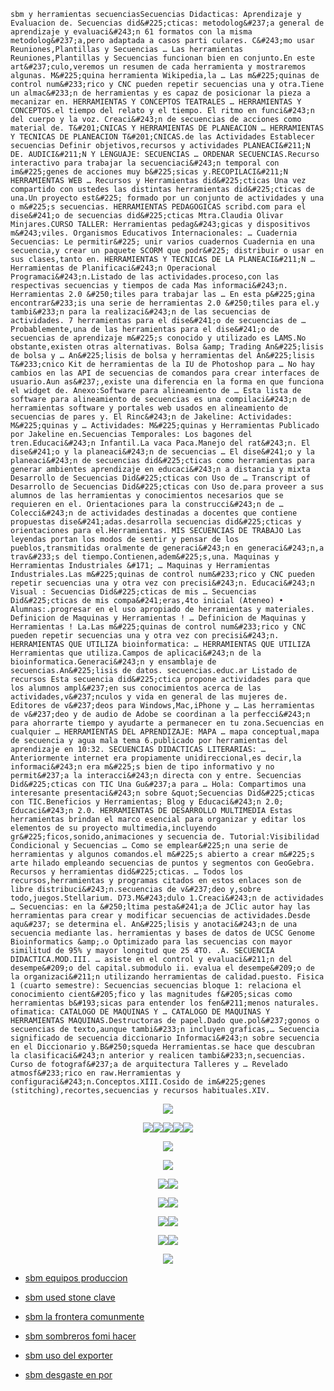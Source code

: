 
```
sbm y herramientas secuenciasSecuencias Didacticas: Aprendizaje y Evaluacion de. Secuencias did&#225;cticas: metodolog&#237;a general de aprendizaje y evaluaci&#243;n 61 formatos con la misma metodolog&#237;a,pero adaptada a casos parti culares. C&#243;mo usar Reuniones,Plantillas y Secuencias … Las herramientas Reuniones,Plantillas y Secuencias funcionan bien en conjunto.En este art&#237;culo,veremos un resumen de cada herramienta y mostraremos algunas. M&#225;quina herramienta Wikipedia,la … Las m&#225;quinas de control num&#233;rico y CNC pueden repetir secuencias una y otra.Tiene un almac&#233;n de herramientas y es capaz de posicionar la pieza a mecanizar en. HERRAMIENTAS Y CONCEPTOS TEATRALES … HERRAMIENTAS Y CONCEPTOS.el tiempo del relato y el tiempo. El ritmo en funci&#243;n del cuerpo y la voz. Creaci&#243;n de secuencias de acciones como material de. T&#201;CNICAS Y HERRAMIENTAS DE PLANEACION … HERRAMIENTAS Y TECNICAS DE PLANEACION T&#201;CNICAS.de las Actividades Establecer secuencias Definir objetivos,recursos y actividades PLANEACI&#211;N DE. AUDICI&#211;N Y LENGUAJE: SECUENCIAS … ORDENAR SECUENCIAS.Recurso interactivo para trabajar la secuenciaci&#243;n temporal con im&#225;genes de acciones muy b&#225;sicas y.RECOPILACI&#211;N HERRAMIENTAS WEB … Recursos y Herramientas did&#225;cticas Una vez compartido con ustedes las distintas herramientas did&#225;cticas de una.Un proyecto est&#225; formado por un conjunto de actividades y una o m&#225;s secuencias. HERRAMIENTAS PEDAGOGICAS scribd.com para el dise&#241;o de secuencias did&#225;cticas Mtra.Claudia Olivar Minjares.CURSO TALLER: Herramientas pedag&#243;gicas y dispositivos m&#243;viles. Organismos Educativos Internacionales: … Cuadernia Secuencias: Le permitir&#225; unir varios cuadernos Cuadernia en una secuencia,y crear un paquete SCORM que podr&#225; distribuir o usar en sus clases,tanto en. HERRAMIENTAS Y TECNICAS DE LA PLANEACI&#211;N … Herramientas de Planificaci&#243;n Operacional Programaci&#243;n.Listado de las actividades.proceso,con las respectivas secuencias y tiempos de cada Mas informaci&#243;n. Herramientas 2.0 &#250;tiles para trabajar las … En esta p&#225;gina encontrar&#233;is una serie de herramientas 2.0 &#250;tiles para el.y tambi&#233;n para la realizaci&#243;n de las secuencias de actividades. 7 herramientas para el dise&#241;o de secuencias de … Probablemente,una de las herramientas para el dise&#241;o de secuencias de aprendizaje m&#225;s conocido y utilizado es LAMS.No obstante,existen otras alternativas. Bolsa &amp; Trading An&#225;lisis de bolsa y … An&#225;lisis de bolsa y herramientas del An&#225;lisis T&#233;cnico Kit de herramientas de la IU de Photoshop para … No hay cambios en las API de secuencias de comandos para crear interfaces de usuario.Aun as&#237;,existe una diferencia en la forma en que funciona el widget de. Anexo:Software para alineamiento de … Esta lista de software para alineamiento de secuencias es una compilaci&#243;n de herramientas software y portales web usados en alineamiento de secuencias de pares y. El Rinc&#243;n de Jakeline: Actividades: M&#225;quinas y … Actividades: M&#225;quinas y Herramientas Publicado por Jakeline en.Secuencias Temporales: Los bagones del tren.Educaci&#243;n Infantil.La vaca Paca.Manejo del rat&#243;n. El dise&#241;o y la planeaci&#243;n de secuencias … El dise&#241;o y la planeaci&#243;n de secuencias did&#225;cticas como herramientas para generar ambientes aprendizaje en educaci&#243;n a distancia y mixta Desarrollo de Secuencias Did&#225;cticas con Uso de … Transcript of Desarrollo de Secuencias Did&#225;cticas con Uso de.para proveer a sus alumnos de las herramientas y conocimientos necesarios que se requieren en el. Orientaciones para la construcci&#243;n de … Colecci&#243;n de actividades destinadas a docentes que contiene propuestas dise&#241;adas.desarrolla secuencias did&#225;cticas y orientaciones para el.Herramientas. MIS SECUENCIAS DE TRABAJO Las leyendas portan los modos de sentir y pensar de los pueblos,transmitidas oralmente de generaci&#243;n en generaci&#243;n,a trav&#233;s del tiempo.Contienen,adem&#225;s,una. Maquinas y Herramientas Industriales &#171; … Maquinas y Herramientas Industriales.Las m&#225;quinas de control num&#233;rico y CNC pueden repetir secuencias una y otra vez con precisi&#243;n. Educaci&#243;n Visual : Secuencias Did&#225;cticas de mis … Secuencias Did&#225;cticas de mis compa&#241;eras,4to inicial (Ateneo) • Alumnas:.progresar en el uso apropiado de herramientas y materiales. Definicion de Maquinas y Herramientas ! … Definicion de Maquinas y Herramientas ! La.Las m&#225;quinas de control num&#233;rico y CNC pueden repetir secuencias una y otra vez con precisi&#243;n. HERRAMIENTAS QUE UTILIZA bioinformatica: … HERRAMIENTAS QUE UTILIZA Herramientas que utiliza.Campos de aplicaci&#243;n de la bioinformatica.Generaci&#243;n y ensamblaje de secuencias.An&#225;lisis de datos. secuencias.educ.ar Listado de recursos Esta secuencia did&#225;ctica propone actividades para que los alumnos ampl&#237;en sus conocimientos acerca de las actividades,v&#237;nculos y vida en general de las mujeres de. Editores de v&#237;deos para Windows,Mac,iPhone y … Las herramientas de v&#237;deo y de audio de Adobe se coordinan a la perfecci&#243;n para ahorrarte tiempo y ayudarte a permanecer en tu zona.Secuencias en cualquier … HERRAMIENTAS DEL APRENDIZAJE: MAPA … mapa conceptual,mapa de secuencia y agua mala tema 6.publicado por herramientas del aprendizaje en 10:32. SECUENCIAS DIDACTICAS LITERARIAS: … Anteriormente internet era propiamente unidireccional,es decir,la informaci&#243;n era m&#225;s bien de tipo informativo y no permit&#237;a la interacci&#243;n directa con y entre. Secuencias Did&#225;cticas con TIC Una Gu&#237;a para … Hola: Compartimos una interesante presentaci&#243;n sobre &quot;Secuencias Did&#225;cticas con TIC.Beneficios y Herramientas; Blog y Educaci&#243;n 2.0; Educaci&#243;n 2.0. HERRAMIENTAS DE DESARROLLO MULTIMEDIA Estas herramientas brindan el marco esencial para organizar y editar los elementos de su proyecto multimedia,incluyendo gr&#225;ficos,sonido,animaciones y secuencia de. Tutorial:Visibilidad Condicional y Secuencias … Como se emplear&#225;n una serie de herramientas y algunos comandos.el m&#225;s abierto a crear m&#225;s arte hilado empleando secuencias de puntos y segmentos con GeoGebra. Recursos y herramientas did&#225;cticas. … Todos los recursos,herramientas y programas citados en estos enlaces son de libre distribuci&#243;n.secuencias de v&#237;deo y,sobre todo,juegos.Stellarium. D73.M&#243;dulo 1.Creaci&#243;n de actividades … Secuencias: en la &#250;ltima pesta&#241;a de JClic autor hay las herramientas para crear y modificar secuencias de actividades.Desde aqu&#237; se determina el. An&#225;lisis y anotaci&#243;n de una secuencia mediante las. herramientas y bases de datos de UCSC Genome Bioinformatics &amp;.o Optimizado para las secuencias con mayor similitud de 95% y mayor longitud que 25 4TO. .A. SECUENCIA DIDACTICA.MOD.III. … asiste en el control y evaluaci&#211;n del desempe&#209;o del capital.submodulo ii. evalua el desempe&#209;o de la organizaci&#211;n utilizando herramientas de calidad.puesto. Fisica 1 (cuarto semestre): Secuencias secuencias bloque 1: relaciona el conocimiento cient&#205;fico y las magnitudes f&#205;sicas como herramientas b&#193;sicas para entender los fen&#211;menos naturales. ofimatica: CATALOGO DE MAQUINAS Y … CATALOGO DE MAQUINAS Y HERRAMIENTAS MAQUINAS.Destructoras de papel.Dado que.pol&#237;gonos o secuencias de texto,aunque tambi&#233;n incluyen graficas,… Secuencia significado de secuencia diccionario Informaci&#243;n sobre secuencia en el Diccionario y.B&#250;squeda Herramientas.se hace que descubran la clasificaci&#243;n anterior y realicen tambi&#233;n,secuencias. Curso de fotograf&#237;a de arquitectura Talleres y … Revelado atmosf&#233;rico en raw.Herramientas y configuraci&#243;n.Conceptos.XIII.Cosido de im&#225;genes (stitching),recortes,secuencias y recursos habituales.XIV. 
```

<div align="center">

<a href="https://es-crusher.shibang-china.com/github&k=sbm+y+herramientas+secuencias"><img src="https://static.shibang-china.com/es/crusher/logo.jpg"></a>

<a href="https://es-crusher.shibang-china.com/github&k=sbm+y+herramientas+secuencias"><img src="https://static.shibang-china.com/es/crusher/index.jpg"></a><a href="https://es-crusher.shibang-china.com/material.htmlgithub&k=sbm+y+herramientas+secuencias"><img src="https://static.shibang-china.com/es/crusher/material.jpg"></a><a href="https://es-crusher.shibang-china.com/application.htmlgithub&k=sbm+y+herramientas+secuencias"><img src="https://static.shibang-china.com/es/crusher/application.jpg"></a><a href="https://es-crusher.shibang-china.com/aboutus.htmlgithub&k=sbm+y+herramientas+secuencias"><img src="https://static.shibang-china.com/es/crusher/aboutus.jpg"></a><a href="https://es-crusher.shibang-china.com/contact.htmlgithub&k=sbm+y+herramientas+secuencias"><img src="https://static.shibang-china.com/es/crusher/contact.jpg"></a>

<a href="https://es-crusher.shibang-china.com/github&k=sbm+y+herramientas+secuencias"><img src="https://static.shibang-china.com/es/crusher/banner.jpg"></a>

<a href="https://swt.shibang-china.com/github&k=sbm+y+herramientas+secuencias"><img src="https://static.shibang-china.com/es/crusher/text.jpg"></a>

<a href="https://swt.shibang-china.com/github&k=sbm+y+herramientas+secuencias"><img src="https://static.shibang-china.com/es/crusher/chat.jpg"></a><a href="https://es-crusher.shibang-china.com/contact.htmlgithub&k=sbm+y+herramientas+secuencias"><img src="https://static.shibang-china.com/es/crusher/message.jpg"></a>

<a href="https://es-crusher.shibang-china.com/products/pe.htmlgithub&k=sbm+y+herramientas+secuencias"><img src="https://static.shibang-china.com/es/crusher/pe.jpg"></a><a href="https://es-crusher.shibang-china.com/products/pf.htmlgithub&k=sbm+y+herramientas+secuencias"><img src="https://static.shibang-china.com/es/crusher/pf.jpg"></a>

<a href="https://es-crusher.shibang-china.com/products/hpt.htmlgithub&k=sbm+y+herramientas+secuencias"><img src="https://static.shibang-china.com/es/crusher/hpt.jpg"></a><a href="https://es-crusher.shibang-china.com/products/vsi.htmlgithub&k=sbm+y+herramientas+secuencias"><img src="https://static.shibang-china.com/es/crusher/vsi.jpg"></a>

<a href="https://es-crusher.shibang-china.com/products/klv.htmlgithub&k=sbm+y+herramientas+secuencias"><img src="https://static.shibang-china.com/es/crusher/klv.jpg"></a><a href="https://es-crusher.shibang-china.com/products/portable.htmlgithub&k=sbm+y+herramientas+secuencias"><img src="https://static.shibang-china.com/es/crusher/portable.jpg"></a>

<a href="https://swt.shibang-china.com/github&k=sbm+y+herramientas+secuencias"><img src="https://static.shibang-china.com/es/crusher/case.jpg"></a>

</div>


* [sbm equipos produccion](sbm%20equipos%20produccion.md)

* [sbm used stone clave](sbm%20used%20stone%20clave.md)

* [sbm la frontera comunmente](sbm%20la%20frontera%20comunmente.md)

* [sbm sombreros fomi hacer](sbm%20sombreros%20fomi%20hacer.md)

* [sbm uso del exporter](sbm%20uso%20del%20exporter.md)

* [sbm desgaste en por](sbm%20desgaste%20en%20por.md)